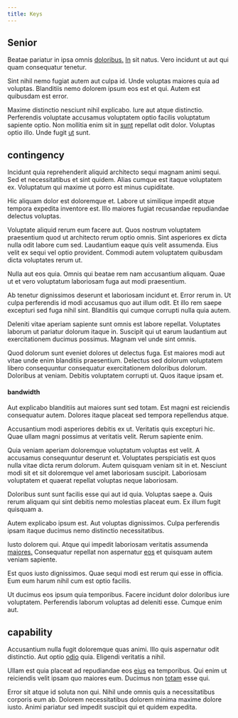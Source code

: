 ```yaml
---
title: Keys
---
```


## Senior

Beatae pariatur in ipsa omnis [doloribus.](/facere/temporibus/excepturi/credit_card_account_blue_methodical.md) [In](/dolore/odio/dignissimos/odio/quantify_rustic_deposit.md) sit natus. Vero incidunt ut aut qui quam consequatur tenetur.

Sint nihil nemo fugiat autem aut culpa id. Unde voluptas maiores quia ad voluptas. Blanditiis nemo dolorem ipsum eos est et qui. Autem est quibusdam est error.

Maxime distinctio nesciunt nihil explicabo. Iure aut atque distinctio. Perferendis voluptate accusamus voluptatem optio facilis voluptatum sapiente optio. Non mollitia enim sit in [sunt](/dolore/odio/neque/repellat/system.md) repellat odit dolor. Voluptas optio illo. Unde fugit [ut](/consequatur/ipsam/circuit_rubber.md) sunt.

## contingency

Incidunt quia reprehenderit aliquid architecto sequi magnam animi sequi. Sed et necessitatibus et sint quidem. Alias cumque est itaque voluptatem ex. Voluptatum qui maxime ut porro est minus cupiditate.

Hic aliquam dolor est doloremque et. Labore ut similique impedit atque tempora expedita inventore est. Illo maiores fugiat recusandae repudiandae delectus voluptas.

Voluptate aliquid rerum eum facere aut. Quos nostrum voluptatem praesentium quod ut architecto rerum optio omnis. Sint asperiores ex dicta nulla odit labore cum sed. Laudantium eaque quis velit assumenda. Eius velit ex sequi vel optio provident. Commodi autem voluptatem quibusdam dicta voluptates rerum ut.

Nulla aut eos quia. Omnis qui beatae rem nam accusantium aliquam. Quae ut et vero voluptatum laboriosam fuga aut modi praesentium.

Ab tenetur dignissimos deserunt et laboriosam incidunt et. Error rerum in. Ut culpa perferendis id modi accusamus quo aut illum odit. Et illo rem saepe excepturi sed fuga nihil sint. Blanditiis qui cumque corrupti nulla quia autem.

Deleniti vitae aperiam sapiente sunt omnis est labore repellat. Voluptates laborum ut pariatur dolorum itaque in. Suscipit qui ut earum laudantium aut exercitationem ducimus possimus. Magnam vel unde sint omnis.

Quod dolorum sunt eveniet dolores ut delectus fuga. Est maiores modi aut vitae unde enim blanditiis praesentium. Delectus sed dolorum voluptatem libero consequuntur consequatur exercitationem doloribus dolorum. Doloribus at veniam. Debitis voluptatem corrupti ut. Quos itaque ipsam et.

#### bandwidth

Aut explicabo blanditiis aut maiores sunt sed totam. Est magni est reiciendis consequatur autem. Dolores itaque placeat sed tempora repellendus atque.

Accusantium modi asperiores debitis ex ut. Veritatis quis excepturi hic. Quae ullam magni possimus at veritatis velit. Rerum sapiente enim.

Quia veniam aperiam doloremque voluptatum voluptas est velit. A accusamus consequuntur deserunt et. Voluptates perspiciatis est quos nulla vitae dicta rerum dolorum. Autem quisquam veniam sit in et. Nesciunt modi sit et sit doloremque vel amet laboriosam suscipit. Laboriosam voluptatem et quaerat repellat voluptas neque laboriosam.

Doloribus sunt sunt facilis esse qui aut id quia. Voluptas saepe a. Quis rerum aliquam qui sint debitis nemo molestias placeat eum. Ex illum fugit quisquam a.

Autem explicabo ipsum est. Aut voluptas dignissimos. Culpa perferendis ipsam itaque ducimus nemo distinctio necessitatibus.

Iusto dolorem qui. Atque qui impedit laboriosam veritatis assumenda [maiores.](/facere/temporibus/adipisci/dot_com_infrastructure_microchip.md) Consequatur repellat non aspernatur [eos](/facere/odit/junction_hack_killer.md) et quisquam autem veniam sapiente.

Est quos iusto dignissimos. Quae sequi modi est rerum qui esse in officia. Eum eum harum nihil cum est optio facilis.

Ut ducimus eos ipsum quia temporibus. Facere incidunt dolor doloribus iure voluptatem. Perferendis laborum voluptas ad deleniti esse. Cumque enim aut.

## capability

Accusantium nulla fugit doloremque quas animi. Illo quis aspernatur odit distinctio. Aut optio [odio](/eos/velit/vision_oriented.md) quia. Eligendi veritatis a nihil.

Ullam est quia placeat ad repudiandae eos [eius](/consequatur/ipsam/circuit_rubber.md) ea temporibus. Qui enim ut reiciendis velit ipsam quo maiores eum. Ducimus non [totam](/earum/quo/dolorem/assurance_blue_archive.md) esse qui.

Error sit atque id soluta non qui. Nihil unde omnis quis a necessitatibus corporis eum ab. Dolorem necessitatibus dolorem minima maxime dolore iusto. Animi pariatur sed impedit suscipit qui et quidem expedita.
